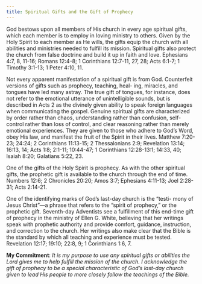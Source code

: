 ```yaml
---
title: Spiritual Gifts and the Gift of Prophecy
---
```


God bestows upon all members of His church in every age spiritual gifts, which each member is to employ in loving ministry to others. Given by the Holy Spirit to each member as He wills, the gifts equip the church with all abilities and ministries needed to fulfill its mission. Spiritual gifts also protect the church from false doctrine and build it up in faith and love. Ephesians 4:7, 8, 11-16; Romans 12:4-8; 1 Corinthians 12:7-11, 27, 28; Acts 6:1-7; 1 Timothy 3:1-13; 1 Peter 4:10, 11.

Not every apparent manifestation of a spiritual gift is from God. Counterfeit versions of gifts such as prophecy, teaching, heal- ing, miracles, and tongues have led many astray. The true gift of tongues, for instance, does not refer to the emotional utterance of unintelligible sounds, but is described in Acts 2 as the divinely given ability to speak foreign languages when communicating the gospel. Genuine spiritual gifts are characterized by order rather than chaos, understanding rather than confusion, self-control rather than loss of control, and clear reasoning rather than merely emotional experiences. They are given to those who adhere to God’s Word, obey His law, and manifest the fruit of the Spirit in their lives. Matthew 7:20-23; 24:24; 2 Corinthians 11:13-15; 2 Thessalonians 2:9; Revelation 13:14; 16:13, 14; Acts 1:8; 2:1-11; 10:44-47; 1 Corinthians 12:28-13:1; 14:33, 40; Isaiah 8:20; Galatians 5:22, 23.

One of the gifts of the Holy Spirit is prophecy. As with the other spiritual gifts, the prophetic gift is available to the church through the end of time. Numbers 12:6; 2 Chronicles 20:20; Amos 3:7; Ephesians 4:11-13; Joel 2:28-31; Acts 2:14-21.

One of the identifying marks of God’s last-day church is the “testi- mony of Jesus Christ”—a phrase that refers to the “spirit of prophecy,” or the prophetic gift. Seventh-day Adventists see a fulfillment of this end-time gift of prophecy in the ministry of Ellen G. White, believing that her writings speak with prophetic authority and provide comfort, guidance, instruction, and correction to the church. Her writings also make clear that the Bible is the standard by which all teaching and experience must be tested. Revelation 12:17; 19:10; 22:8, 9; 1 Corinthians 1:6, 7.

**My Commitment**: _It is my purpose to use any spiritual gifts or abilities the Lord gives me to help fulfill the mission of the church. I acknowledge the gift of prophecy to be a special characteristic of God’s last-day church given to lead His people to more closely follow the teachings of the Bible._